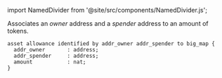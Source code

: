 import NamedDivider from '@site/src/components/NamedDivider.js';

Associates an <i>owner</i> address and a <i>spender</i> address to an amount of tokens.

<NamedDivider title="Code" width="1.5"/>

```archetype
asset allowance identified by addr_owner addr_spender to big_map {
  addr_owner       : address;
  addr_spender     : address;
  amount           : nat;
}
```